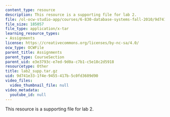 ```yaml
---
content_type: resource
description: This resource is a supporting file for lab 2.
file: /ol-ocw-studio-app/courses/6-830-database-systems-fall-2010/9d741e331f4e9455417b5c0fd3609d90_lab2_supp.tar.gz
file_size: 185057
file_type: application/x-tar
learning_resource_types:
- Assignments
license: https://creativecommons.org/licenses/by-nc-sa/4.0/
ocw_type: OCWFile
parent_title: Assignments
parent_type: CourseSection
parent_uid: e3e3793c-e7ed-9d0a-c7b1-c5e18c2d5918
resourcetype: Other
title: lab2_supp.tar.gz
uid: 9d741e33-1f4e-9455-417b-5c0fd3609d90
video_files:
  video_thumbnail_file: null
video_metadata:
  youtube_id: null
---
```

This resource is a supporting file for lab 2.